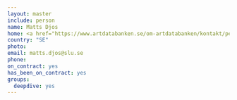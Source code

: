 ```yaml
---
layout: master
include: person
name: Matts Djos
home: <a href="https://www.artdatabanken.se/om-artdatabanken/kontakt/personal/">SLU, DMS</a>
country: "SE"
photo: 
email: matts.djos@slu.se
phone:
on_contract: yes
has_been_on_contract: yes
groups:
  deepdive: yes
---
```

